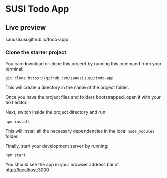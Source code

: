 # SUSI Todo App

## Live preview
sanusisusi.github.io/todo-app/

### Clone the starter project

You can download or clone this project by running this command from your terminal:

```
git clone https://github.com/sanusisusi/todo-app
```

This will create a directory in the name of the project folder.

Once you have the project files and folders bootstrapped, open it with your text editor.

Next, switch inside the project directory and run:

```
npm install
```

This will install all the necessary dependencies in the local `node_modules` folder.

Finally, start your development server by running:

```
npm start
```

You should see the app in your browser address bar at [http://localhost:3000](http://localhost:3000)
